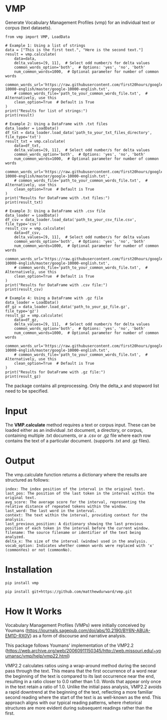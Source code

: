 # VMP

Generate Vocabulary Management Profiles (vmp) for an individual text or corpus (text datasets). 

    from vmp import VMP, LoadData
    
    # Example 1: Using a list of strings
    data = ["This is the first text.", "Here is the second text."]
    result = vmp.calculate(
        data=data,
        delta_values=[9, 11],  # Select odd number/s for delta values
        common_words_option='both',  # Options: 'yes', 'no', 'both'
        num_common_words=1000,  # Optional parameter for number of common words
        common_words_url='https://raw.githubusercontent.com/first20hours/google-10000-english/master/google-10000-english.txt',
        # common_words_file='path_to_your_common_words_file.txt',  # Alternatively, use this
        clean_option=True  # Default is True
    )
    print("Results for list of strings:")
    print(result)

    # Example 2: Using a DataFrame with .txt files
    data_loader = LoadData()
    df_txt = data_loader.load_data('path_to_your_txt_files_directory', file_type='txt')
    result_txt = vmp.calculate(
        data=df_txt,
        delta_values=[9, 11],  # Select odd number/s for delta values
        common_words_option='both',  # Options: 'yes', 'no', 'both'
        num_common_words=1000,  # Optional parameter for number of common words
        common_words_url='https://raw.githubusercontent.com/first20hours/google-10000-english/master/google-10000-english.txt',
        # common_words_file='path_to_your_common_words_file.txt',  # Alternatively, use this
        clean_option=True  # Default is True
    )
    print("Results for DataFrame with .txt files:")
    print(result_txt)

    # Example 3: Using a DataFrame with .csv file
    data_loader = LoadData()
    df_csv = data_loader.load_data('path_to_your_csv_file.csv', file_type='csv')
    result_csv = vmp.calculate(
        data=df_csv,
        delta_values=[9, 11],  # Select odd number/s for delta values
        common_words_option='both',  # Options: 'yes', 'no', 'both'
        num_common_words=1000,  # Optional parameter for number of common words
        common_words_url='https://raw.githubusercontent.com/first20hours/google-10000-english/master/google-10000-english.txt',
        # common_words_file='path_to_your_common_words_file.txt',  # Alternatively, use this
        clean_option=True  # Default is True
    )
    print("Results for DataFrame with .csv file:")
    print(result_csv)

    # Example 4: Using a DataFrame with .gz file
    data_loader = LoadData()
    df_gz = data_loader.load_data('path_to_your_gz_file.gz', file_type='gz')
    result_gz = vmp.calculate(
        data=df_gz,
        delta_values=[9, 11],  # Select odd number/s for delta values
        common_words_option='both',  # Options: 'yes', 'no', 'both'
        num_common_words=1000,  # Optional parameter for number of common words
        common_words_url='https://raw.githubusercontent.com/first20hours/google-10000-english/master/google-10000-english.txt',
        # common_words_file='path_to_your_common_words_file.txt',  # Alternatively, use this
        clean_option=True  # Default is True
    )
    print("Results for DataFrame with .gz file:")
    print(result_gz)


The package contains all preprocessing. Only the delta_x and stopword list need to be specified.

# Input

The **VMP.calculate** method requires a text or corpus input. These can be loaded either as an individual .txt document, a directory, or corpus, containing multiple .txt documents, or a .csv or .gz file where each row contains the text of a particular document. (supports .txt and .gz files).

# Output

The vmp.calculate function returns a dictionary where the results are structured as follows:

    index: The index position of the interval in the original text.
    last_pos: The position of the last token in the interval within the original text.
    avg_score: The average score for the interval, representing the relative distance of repeated tokens within the window.
    last_word: The last word in the interval.
    context: The text within the interval, providing context for the analysis.
    last_previous_position: A dictionary showing the last previous position of each token in the interval before the current window.
    filename: The source filename or identifier of the text being analyzed.
    delta_x: The size of the interval (window) used in the analysis.
    vocab_option: Indicates whether common words were replaced with 'x' (commonYes) or not (commonNo).

# Installation

    pip install vmp

    pip install git+https://github.com/matthewdurward/vmp.git
    
# How It Works

Vocabulary Management Profiles (VMPs) were initially conceived by Youmans (https://journals.sagepub.com/doi/abs/10.2190/BY6N-ABUA-EM1D-RX0V) as a form of discourse and narrative analysis. 

This package follows Youmans' implementation of the VMP2.2 (https://web.archive.org/web/20060911150345/http://web.missouri.edu/~youmansc/vmp/help/vmp22.html)

VMP2.2 calculates ratios using a wrap-around method during the second pass through the text. This means that the first occurrence of a word near the beginning of the text is compared to its last occurrence near the end, resulting in a ratio closer to 0.0 rather than 1.0. Words that appear only once in the text retain a ratio of 1.0. Unlike the initial pass analysis, VMP2.2 avoids a rapid downtrend at the beginning of the text, reflecting a more familiar second reading where the start of the text is as well-known as the end. This approach aligns with our typical reading patterns, where rhetorical structures are more evident during subsequent readings rather than the first.

